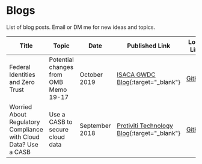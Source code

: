 # Blogs

List of blog posts. Email or DM me for new ideas and topics.

| Title | Topic | Date | Published Link | Local Link |
| ----- | -------- | ---- | ------- | ----- |
| Federal Identities and Zero Trust | Potential changes from OMB Memo 19-17 | October 2019 | [ISACA GWDC Blog](https://isaca-gwdc.org/federal-identities-and-zero-trust/){:target="_blank"} | [GitHub](1910-fedidandzerotrust.md) | 
| Worried About Regulatory Compliance with Cloud Data? Use a CASB | Use a CASB to secure cloud data | September 2018 | [Protiviti Technology Blog](https://tcblog.protiviti.com/2018/09/06/worried-about-regulatory-compliance-with-cloud-data-use-a-casb/){:target="_blank"} | [GitHub](1809-cloudconfidence.md) | 
